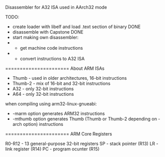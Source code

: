 Disassembler for A32 ISA used in AArch32 mode

TODO:
- create loader with libelf and load .text section of binary  DONE
- disassemble with Capstone   DONE
- start making own disassembler:
- - get machine code instructions
- - convert instructions to A32 ISA



======================
About ARM ISAs

- Thumb - used in older architectures, 16-bit instructions
- Thumb-2 - mix of 16-bit and 32-bit instructions
- A32 - only 32-bit instructions
- A64 - only 32-bit instructions

when compiling using arm32-linux-gnueabi:
- -marm option generates ARM32 instructions
- -mthumb option generates Thumb (Thumb or Thumb-2 depending on -arch option) instructions

======================
ARM Core Registers

R0-R12 - 13 general-purpose 32-bit registers
SP - stack pointer (R13)
LR - link register (R14)
PC - program ocunter (R15)
